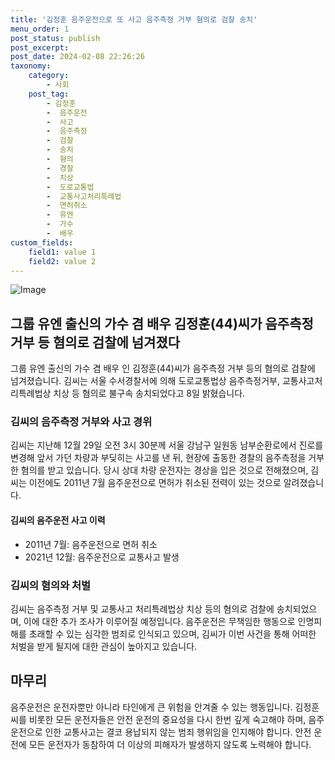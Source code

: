 ```yaml
---
title: '김정훈 음주운전으로 또 사고 음주측정 거부 혐의로 검찰 송치'
menu_order: 1
post_status: publish
post_excerpt: 
post_date: 2024-02-08 22:26:26
taxonomy:
    category:
        - 사회
    post_tag:
        - 김정훈
        -  음주운전
        -  사고
        -  음주측정
        -  검찰
        -  송치
        -  혐의
        -  경찰
        -  치상
        -  도로교통법
        -  교통사고처리특례법
        -  면허취소
        -  유엔
        -  가수
        -  배우
custom_fields:
    field1: value 1
    field2: value 2
---
```


![Image](https://imgnews.pstatic.net/image/018/2024/02/08/0005670892_001_20240208191101049.jpg?type=w647)

## 그룹 유엔 출신의 가수 겸 배우 김정훈(44)씨가 음주측정 거부 등 혐의로 검찰에 넘겨졌다
그룹 유엔 출신의 가수 겸 배우 인 김정훈(44)씨가 음주측정 거부 등의 혐의로 검찰에 넘겨졌습니다. 김씨는 서울 수서경찰서에 의해 도로교통법상 음주측정거부, 교통사고처리특례법상 치상 등 혐의로 불구속 송치되었다고 8일 밝혔습니다.
### 김씨의 음주측정 거부와 사고 경위
김씨는 지난해 12월 29일 오전 3시 30분께 서울 강남구 일원동 남부순환로에서 진로를 변경해 앞서 가던 차량과 부딪히는 사고를 낸 뒤, 현장에 출동한 경찰의 음주측정을 거부한 혐의를 받고 있습니다. 당시 상대 차량 운전자는 경상을 입은 것으로 전해졌으며, 김씨는 이전에도 2011년 7월 음주운전으로 면허가 취소된 전력이 있는 것으로 알려졌습니다.
#### 김씨의 음주운전 사고 이력
- 2011년 7월: 음주운전으로 면허 취소
- 2021년 12월: 음주운전으로 교통사고 발생
### 김씨의 혐의와 처벌
김씨는 음주측정 거부 및 교통사고 처리특례법상 치상 등의 혐의로 검찰에 송치되었으며, 이에 대한 추가 조사가 이루어질 예정입니다. 음주운전은 무책임한 행동으로 인명피해를 초래할 수 있는 심각한 범죄로 인식되고 있으며, 김씨가 이번 사건을 통해 어떠한 처벌을 받게 될지에 대한 관심이 높아지고 있습니다.
## 마무리
음주운전은 운전자뿐만 아니라 타인에게 큰 위험을 안겨줄 수 있는 행동입니다. 김정훈씨를 비롯한 모든 운전자들은 안전 운전의 중요성을 다시 한번 깊게 숙고해야 하며, 음주운전으로 인한 교통사고는 결코 용납되지 않는 범죄 행위임을 인지해야 합니다. 안전 운전에 모든 운전자가 동참하여 더 이상의 피해자가 발생하지 않도록 노력해야 합니다.
